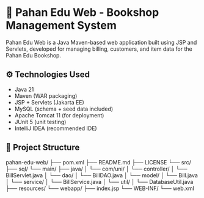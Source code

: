 # 📘 Pahan Edu Web - Bookshop Management System
Pahan Edu Web is a Java Maven-based web application built using JSP and Servlets, developed for managing billing, customers, and item data for the Pahan Edu Bookshop.

## ⚙️ Technologies Used
- Java 21  
- Maven (WAR packaging)  
- JSP + Servlets (Jakarta EE)  
- MySQL (schema + seed data included)  
- Apache Tomcat 11 (for deployment)  
- JUnit 5 (unit testing)  
- IntelliJ IDEA (recommended IDE)  

## 📂 Project Structure

pahan-edu-web/
├── pom.xml
├── README.md
├── LICENSE
└── src/
├── sql/
└── main/
├── java/
│ └── com/uni/
│   └── controller/
│     └── BillServlet.java
│   └── dao/
│     └── BillDAO.java
│   └── model/
│     └── Bill.java
│   └── service/
│     └── BillService.java
│   └── util/
│     └── DatabaseUtil.java
├── resources/
└── webapp/
├── index.jsp
└── WEB-INF/
└── web.xml

